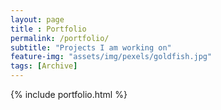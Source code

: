 ```yaml
---
layout: page
title : Portfolio
permalink: /portfolio/
subtitle: "Projects I am working on"
feature-img: "assets/img/pexels/goldfish.jpg"
tags: [Archive]
---
```


{% include portfolio.html %}

